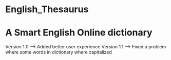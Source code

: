 # English_Thesaurus
# A Smart English Online dictionary

Version 1.0 --> Added better user experience
Version 1.1 --> Fixed a problem where some words in dictionary where capitalized
